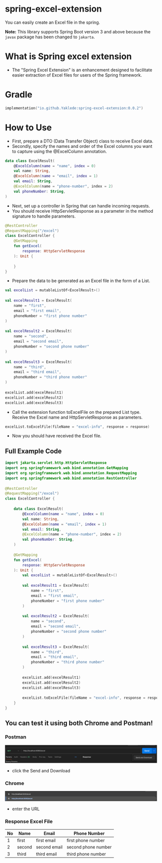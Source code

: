 # spring-excel-extension

You can easily create an Excel file in the spring.

**Note:** This library supports Spring Boot version 3 and above because the `javax` package has been changed to `jakarta`.


# What is Spring excel extension

- The "Spring Excel Extension" is an enhancement designed to facilitate easier extraction of Excel files for users of
  the Spring framework.

# Gradle
```kotlin
implementation("io.github.Yaklede:spring-excel-extension:0.0.2")
```

# How to Use

- First, prepare a DTO (Data Transfer Object) class to receive Excel data.
- Secondly, specify the names and order of the Excel columns you want to capture using the @ExcelColumn annotation.

```kotlin
data class ExcelResult(
    @ExcelColumn(name = "name", index = 0)
    val name: String,
    @ExcelColumn(name = "email", index = 1)
    val email: String,
    @ExcelColumn(name = "phone-number", index = 2)
    val phoneNumber: String,
)
```

- Next, set up a controller in Spring that can handle incoming requests.
- You should receive HttpServletResponse as a parameter in the method signature to handle parameters.

```kotlin
@RestController
@RequestMapping("/excel")
class ExcelController {
    @GetMapping
    fun getExcel(
        response: HttpServletResponse
    ): Unit {

    }
}
```

- Prepare the data to be generated as an Excel file in the form of a List.

```kotlin
val excelList = mutableListOf<ExcelResult>()

val excelResult1 = ExcelResult(
    name = "first",
    email = "first email",
    phoneNumber = "first phone number"
)

val excelResult2 = ExcelResult(
    name = "second",
    email = "second email",
    phoneNumber = "second phone number"
)

val excelResult3 = ExcelResult(
    name = "third",
    email = "third email",
    phoneNumber = "third phone number"
)

excelList.add(excelResult1)
excelList.add(excelResult2)
excelList.add(excelResult3)

```

- Call the extension function toExcelFile on the prepared List type. Receive the Excel name and HttpServletResponse as
  parameters.

```kotlin
excelList.toExcelFile(fileName = "excel-info", response = response)
```

- Now you should have received the Excel file.

## Full Example Code

```kotlin
import jakarta.servlet.http.HttpServletResponse
import org.springframework.web.bind.annotation.GetMapping
import org.springframework.web.bind.annotation.RequestMapping
import org.springframework.web.bind.annotation.RestController

@RestController
@RequestMapping("/excel")
class ExcelController {

    data class ExcelResult(
        @ExcelColumn(name = "name", index = 0)
        val name: String,
        @ExcelColumn(name = "email", index = 1)
        val email: String,
        @ExcelColumn(name = "phone-number", index = 2)
        val phoneNumber: String,
    )

    @GetMapping
    fun getExcel(
        response: HttpServletResponse
    ): Unit {
        val excelList = mutableListOf<ExcelResult>()

        val excelResult1 = ExcelResult(
            name = "first",
            email = "first email",
            phoneNumber = "first phone number"
        )

        val excelResult2 = ExcelResult(
            name = "second",
            email = "second email",
            phoneNumber = "second phone number"
        )

        val excelResult3 = ExcelResult(
            name = "third",
            email = "third email",
            phoneNumber = "third phone number"
        )

        excelList.add(excelResult1)
        excelList.add(excelResult2)
        excelList.add(excelResult3)

        excelList.toExcelFile(fileName = "excel-info", response = response)
    }
}
```

## You can test it using both Chrome and Postman!

### Postman

![img.png](images/postman.png)

- click the Send and Download

### Chrome

![img.png](images/chrome.png)

- enter the URL


### Response Excel File
| No | Name   | Email        | Phone Number        |
|----|--------|--------------|---------------------|
| 1  | first  | first email  | first phone number  |
| 2  | second | second email | second phone number |
| 3  | third  | third email  | third phone number  |



